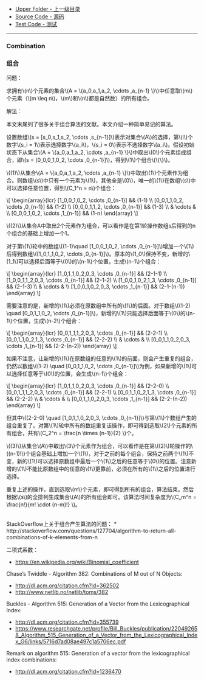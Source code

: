 * [Upper Folder - 上一级目录](../)
* [Source Code - 源码](https://github.com/zhaochenyou/Way-to-Algorithm/blob/master/src/CombinatorialMathematics/FullPermutation.hpp)
* [Test Code - 测试](https://github.com/zhaochenyou/Way-to-Algorithm/blob/master/src/CombinatorialMathematics/FullPermutation.cpp)

--------

### Combination
### 组合
<div>
问题：
<p id="i">求拥有\(n\)个元素的集合\(A = \{a_0,a_1,a_2, \cdots ,a_{n-1} \}\)中任意取\(m\)个元素（\(m \leq n\)，\(m\)和\(n\)都是自然数）的所有组合。 </p>
解法：
<p id="i">本文末尾列了很多关于组合算法的文献。本文介绍一种简单易记的算法。 </p>
<p id="i">设置数组\(s = [s_0,s_1,s_2, \cdots ,s_{n-1}]\)表示对集合\(A\)的选择，第\(i\)个数字\(s_i = 1\)表示选择数字\(a_i\)，\(s_i = 0\)表示不选择数字\(a_i\)。假设初始状态下从集合\(A = \{a_0,a_1,a_2, \cdots ,a_{n-1} \}\)中取出\(0\)个元素组成组合，即\(s = [0_0,0_1,0_2, \cdots ,0_{n-1}]\)，得到\(1\)个组合\(\{\}\)。</p>
<p id="i">\((1)\)从集合\(A = \{a_0,a_1,a_2, \cdots ,a_{n-1} \}\)中取出\(1\)个元素作为组合。则数组\(s\)中只有一个元素为\(1\)，其他全是\(0\)，唯一的\(1\)在数组\(s\)中可以选择任意位置，得到\(C_1^n = n\)个组合： </p>
\[
\begin{array}{lcr}
[1_0,0_1,0_2, \cdots ,0_{n-1}] && (1-1) \\
[0_0,1_1,0_2, \cdots ,0_{n-1}] && (1-2) \\
[0_0,0_1,1_2, \cdots ,0_{n-1}] && (1-3) \\
& \cdots & \\
[0_0,0_1,0_2, \cdots ,1_{n-1}] && (1-n)
\end{array}
\]
<p id="i">\((2)\)从集合A中取出2个元素作为组合，可以看作是在第1轮操作数组s后得到的n个组合的基础上增加一个1。 </p>
<p id="i">对于第\(1\)轮中的数组\((1-1)\quad [1_0,0_1,0_2, \cdots ,0_{n-1}]\)增加一个\(1\)后得到数组\([1_0,1_1,0_2, \cdots ,0_{n-1}]\)。原本的\(1_0\)保持不变，新增的\(1_1\)可以选择后面等于\(0\)的\(n-1\)个位置，生成\(n-1\)个组合： </p>
\[
\begin{array}{lcr}
[1_0,1_1,0_2,0_3, \cdots ,0_{n-1}] && (2-1-1) \\
[1_0,0_1,1_2,0_3, \cdots ,0_{n-1}] && (2-1-2) \\
[1_0,0_1,0_2,1_3, \cdots ,0_{n-1}] && (2-1-3) \\
& \cdots & \\
[1_0,0_1,0_2,0_3, \cdots ,1_{n-1}] && (2-1-(n-1))
\end{array}
\]
<p id="i">需要注意的是，新增的\(1\)必须在原数组中所有的\(1\)的后面。对于数组\((1-2) \quad [0_0,1_1,0_2, \cdots ,0_{n-1}]\)，新增的\(1\)只能选择后面等于\(0\)的\(n-1\)个位置，生成\(n-2\)个组合： </p>
\[
\begin{array}{lcr}
[0_0,1_1,1_2,0_3, \cdots ,0_{n-1}] && (2-2-1) \\
[0_0,1_1,0_2,1_3, \cdots ,0_{n-1}] && (2-2-2) \\
& \cdots & \\
[0_0,1_1,0_2,0_3, \cdots ,1_{n-1}] && (2-2-(n-2))
\end{array}
\]
<p id="i">如果不注意，让新增的\(1\)在原数组的任意的\(1\)的前面，则会产生重复的组合，仍然以数组\((1-2) \quad [0_0,1_1,0_2, \cdots ,0_{n-1}]\)为例，如果新增的\(1\)可以选择任意等于\(0\)的位置，会生成\(n-1\)个组合： </p>
\[
\begin{array}{lcr}
[1_0,1_1,0_2,0_3, \cdots ,0_{n-1}] && (2-2-0) \\
[0_0,1_1,1_2,0_3, \cdots ,0_{n-1}] && (2-2-1) \\
[0_0,1_1,0_2,1_3, \cdots ,0_{n-1}] && (2-2-2) \\
& \cdots & \\
[0_0,1_1,0_2,0_3, \cdots ,1_{n-1}] && (2-2-(n-2))
\end{array}
\]
<p id="i">但其中\((2-2-0) \quad [1_0,1_1,0_2,0_3, \cdots ,0_{n-1}]\)与第\(1\)个数组产生的组合重复了。对第\(1\)轮中所有的数组重复该操作，即可得到选取\(2\)个元素的所有组合，共有\(C_2^n = \frac{n \times (n-1)}{2} \)个。 </p>
<p id="i">\((3)\)从集合\(A\)中取出\(3\)个元素作为组合，可以看作是在第\((2)\)轮操作的\((n-1)!\)个组合基础上增加一个\(1\)，对于之前的每个组合，保持之前两个\(1\)不变，新的\(1\)可以选择原数组中最后一个\(1\)之后的任意等于\(0\)的位置。注意新增的\(1\)不能比原数组中的任意的\(1\)更靠前，必须在所有的\(1\)之后的位置进行选择。 </p>
<p id="i">重复上述的操作，直到选取\(m\)个元素，即可得到所有的组合，算法结束。然后根据\(s\)的全排列生成集合\(A\)的所有组合即可。该算法时间复杂度为\(C_m^n = \frac{n!}{m! \cdot (n-m)!} \)。 </p>
</div>

<br>
StackOverflow上关于组合产生算法的问题：
* http://stackoverflow.com/questions/127704/algorithm-to-return-all-combinations-of-k-elements-from-n

二项式系数：
* https://en.wikipedia.org/wiki/Binomial_coefficient

Chase’s Twiddle - Algorithm 382: Combinations of M out of N Objects:
* http://dl.acm.org/citation.cfm?id=362502
* http://www.netlib.no/netlib/toms/382

Buckles - Algorithm 515: Generation of a Vector from the Lexicographical Index:
* http://dl.acm.org/citation.cfm?id=355739
* https://www.researchgate.net/profile/Bill_Buckles/publication/220492658_Algorithm_515_Generation_of_a_Vector_from_the_Lexicographical_Index_G6/links/5716d7ad08ae497c1a5706ec.pdf

Remark on algorithm 515: Generation of a vector from the lexicographical index combinations:
* http://dl.acm.org/citation.cfm?id=1236470
